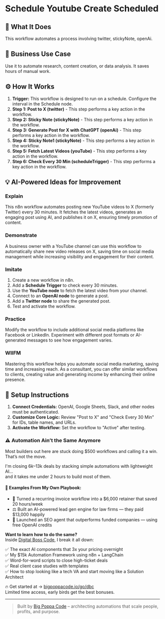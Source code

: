 # Schedule Youtube Create Scheduled

## 🚀 What It Does
This workflow automates a process involving twitter, stickyNote, openAi.

## 💼 Business Use Case
Use it to automate research, content creation, or data analysis. It saves hours of manual work.

## ⚙️ How It Works
1.  **Trigger:** This workflow is designed to run on a schedule. Configure the interval in the Schedule node.
2. **Step 1: Post to X (twitter)** - This step performs a key action in the workflow.
3. **Step 2: Sticky Note (stickyNote)** - This step performs a key action in the workflow.
4. **Step 3: Generate Post for X with ChatGPT (openAi)** - This step performs a key action in the workflow.
5. **Step 4: Sticky Note1 (stickyNote)** - This step performs a key action in the workflow.
6. **Step 5: Fetch Latest Videos (youTube)** - This step performs a key action in the workflow.
7. **Step 6: Check Every 30 Min (scheduleTrigger)** - This step performs a key action in the workflow.

## 💡 AI-Powered Ideas for Improvement
### Explain
This n8n workflow automates posting new YouTube videos to X (formerly Twitter) every 30 minutes. It fetches the latest videos, generates an engaging post using AI, and publishes it on X, ensuring timely promotion of content.

### Demonstrate
A business owner with a YouTube channel can use this workflow to automatically share new video releases on X, saving time on social media management while increasing visibility and engagement for their content.

### Imitate
1. Create a new workflow in n8n.
2. Add a **Schedule Trigger** to check every 30 minutes.
3. Use the **YouTube node** to fetch the latest video from your channel.
4. Connect to an **OpenAI node** to generate a post.
5. Add a **Twitter node** to share the generated post.
6. Test and activate the workflow.

### Practice
Modify the workflow to include additional social media platforms like Facebook or LinkedIn. Experiment with different post formats or AI-generated messages to see how engagement varies.

### WIIFM
Mastering this workflow helps you automate social media marketing, saving time and increasing reach. As a consultant, you can offer similar workflows to clients, creating value and generating income by enhancing their online presence.

## 🔧 Setup Instructions
1. **Connect Credentials:** OpenAI, Google Sheets, Slack, and other nodes must be authenticated.
2. **Customize Core Logic:** Review "Post to X" and "Check Every 30 Min" for IDs, table names, and URLs.
3. **Activate the Workflow:** Set the workflow to "Active" after testing.

### ⚠️ Automation Ain’t the Same Anymore

Most builders out here are stuck doing $500 workflows and calling it a win.  
That’s not the move.  

I'm closing $6k–$13k deals by stacking simple automations with lightweight AI...  
and it takes me under 2 hours to build most of them.

#### 🧠 Examples From My Own Playbook:
- 🔁 Turned a recurring invoice workflow into a $6,000 retainer that saved 20 hours/week  
- ⚖️ Built an AI-powered lead gen engine for law firms — they paid $13,000 happily  
- 🚀 Launched an SEO agent that outperforms funded companies — using free OpenAI credits  

**Want to learn how to do the same?**  
Inside [Digital Boss Code](https://bigpoppacode.io/go/dbc), I break it all down:

✅ The exact AI components that 3x your pricing overnight  
✅ My $15k Automation Framework using n8n + LangChain  
✅ Word-for-word scripts to close high-ticket deals  
✅ Real client case studies with templates  
✅ How to stop looking like a tech VA and start moving like a Solution Architect  

🔥 Get started at → [bigpoppacode.io/go/dbc](https://bigpoppacode.io/go/dbc)  
Limited time access, early birds get the best bonuses.

---
> Built by [Big Poppa Code](https://bigpoppacode.io) – architecting automations that scale people, profits, and purpose.
